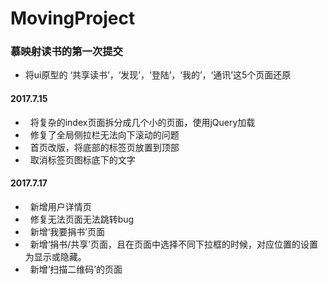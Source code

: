 # MovingProject

### 慕映射读书的第一次提交
*   将ui原型的 ‘共享读书’，‘发现’，‘登陆’，‘我的’，‘通讯’这5个页面还原

####  2017.7.15
*   将复杂的index页面拆分成几个小的页面，使用jQuery加载
*   修复了全局侧拉栏无法向下滚动的问题
*   首页改版，将底部的标签页放置到顶部
*   取消标签页图标底下的文字

####  2017.7.17
*   新增用户详情页
*   修复无法页面无法跳转bug
*   新增‘我要捐书’页面
*   新增‘捐书/共享’页面，且在页面中选择不同下拉框的时候，对应位置的设置为显示或隐藏。
*   新增‘扫描二维码’的页面
